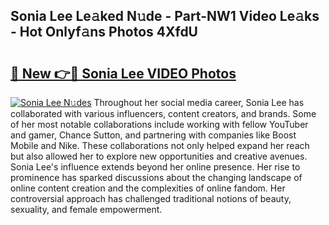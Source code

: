 ## Sonia Lee Le𝚊ked N𝚞de - Part-NW1 Video Le𝚊ks - Hot Onlyf𝚊ns Photos 4XfdU

# <h2><a href="http://ab61833.deff.icu/?id=Sonia+Lee">🔗 New 👉🔴 Sonia Lee VIDEO Photos</a></h2>

[![Sonia Lee N𝚞des](https://i.imgur.com/rIISA9y.gif)](http://ab61833.deff.icu/?id=Sonia+Lee)
Throughout her social media career, Sonia Lee has collaborated with various influencers, content creators, and brands. Some of her most notable collaborations include working with fellow YouTuber and gamer, Chance Sutton, and partnering with companies like Boost Mobile and Nike. These collaborations not only helped expand her reach but also allowed her to explore new opportunities and creative avenues. Sonia Lee's influence extends beyond her online presence. Her rise to prominence has sparked discussions about the changing landscape of online content creation and the complexities of online fandom. Her controversial approach has challenged traditional notions of beauty, sexuality, and female empowerment.
